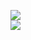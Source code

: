 [![](https://img.shields.io/badge/Made%20With-Github%20Spray-lightgrey.svg?style=for-the-badge&logo=github)](https://github.com/Annihil/github-spray#28856)  
[![](https://i.imgur.com/2DrTn0Z.gif)](https://github.com/Annihil/github-spray)